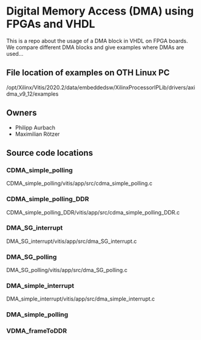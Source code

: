 # Digital Memory Access (DMA) using FPGAs and VHDL

This is a repo about the usage of a DMA block in VHDL on FPGA boards.  
We compare different DMA blocks and give examples where DMAs are used...

## File location of examples on OTH Linux PC
/opt/Xilinx/Vitis/2020.2/data/embeddedsw/XilinxProcessorIPLib/drivers/axidma_v9_12/examples

## Owners
- Philipp Aurbach
- Maximilian Rötzer


## Source code locations

### CDMA_simple_polling

CDMA_simple_polling/vitis/app/src/cdma_simple_polling.c


### CDMA_simple_polling_DDR

CDMA_simple_polling_DDR/vitis/app/src/cdma_simple_polling_DDR.c


### DMA_SG_interrupt

DMA_SG_interrupt/vitis/app/src/dma_SG_interrupt.c


### DMA_SG_polling

DMA_SG_polling/vitis/app/src/dma_SG_polling.c


### DMA_simple_interrupt

DMA_simple_interrupt/vitis/app/src/dma_simple_interrupt.c


### DMA_simple_polling



### VDMA_frameToDDR




